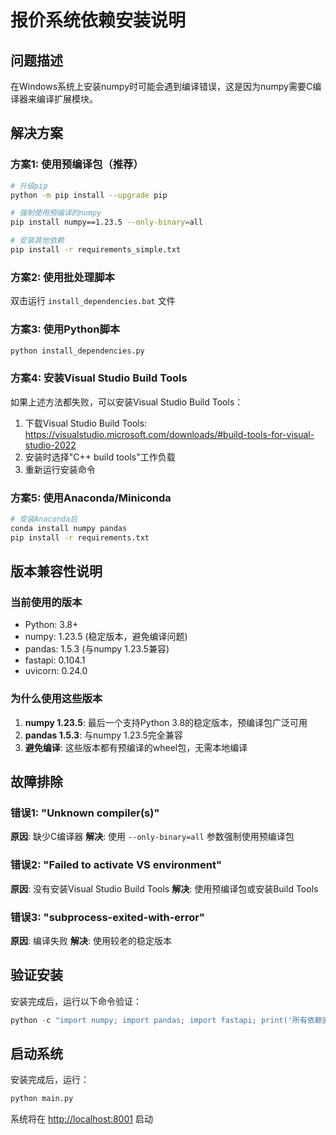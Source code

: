 # 报价系统依赖安装说明

## 问题描述

在Windows系统上安装numpy时可能会遇到编译错误，这是因为numpy需要C编译器来编译扩展模块。

## 解决方案

### 方案1: 使用预编译包（推荐）

```bash
# 升级pip
python -m pip install --upgrade pip

# 强制使用预编译的numpy
pip install numpy==1.23.5 --only-binary=all

# 安装其他依赖
pip install -r requirements_simple.txt
```

### 方案2: 使用批处理脚本

双击运行 `install_dependencies.bat` 文件

### 方案3: 使用Python脚本

```bash
python install_dependencies.py
```

### 方案4: 安装Visual Studio Build Tools

如果上述方法都失败，可以安装Visual Studio Build Tools：

1. 下载Visual Studio Build Tools: <https://visualstudio.microsoft.com/downloads/#build-tools-for-visual-studio-2022>
2. 安装时选择"C++ build tools"工作负载
3. 重新运行安装命令

### 方案5: 使用Anaconda/Miniconda

```bash
# 安装Anaconda后
conda install numpy pandas
pip install -r requirements.txt
```

## 版本兼容性说明

### 当前使用的版本

- Python: 3.8+
- numpy: 1.23.5 (稳定版本，避免编译问题)
- pandas: 1.5.3 (与numpy 1.23.5兼容)
- fastapi: 0.104.1
- uvicorn: 0.24.0

### 为什么使用这些版本

1. **numpy 1.23.5**: 最后一个支持Python 3.8的稳定版本，预编译包广泛可用
2. **pandas 1.5.3**: 与numpy 1.23.5完全兼容
3. **避免编译**: 这些版本都有预编译的wheel包，无需本地编译

## 故障排除

### 错误1: "Unknown compiler(s)"

**原因**: 缺少C编译器
**解决**: 使用 `--only-binary=all` 参数强制使用预编译包

### 错误2: "Failed to activate VS environment"

**原因**: 没有安装Visual Studio Build Tools
**解决**: 使用预编译包或安装Build Tools

### 错误3: "subprocess-exited-with-error"

**原因**: 编译失败
**解决**: 使用较老的稳定版本

## 验证安装

安装完成后，运行以下命令验证：

```python
python -c "import numpy; import pandas; import fastapi; print('所有依赖安装成功！')"
```

## 启动系统

安装完成后，运行：

```bash
python main.py
```

系统将在 <http://localhost:8001> 启动
